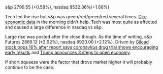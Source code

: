 s&p 2799.55 (+0.58%), nasdaq 8532.36%(+1.66%)

Tech led the rise but s&p was green/red/green/red several times. 
[Dire economic data](https://www.investing.com/news/stock-market-news/sp-pares-gains-but-rally-in-amazon-netflix-keeps-lid-on-losses-2142468) 
in the morning didn't help. Tech was most quite as affected and caused a large difference in nasdaq vs s&p.

Large rise was posted after the close though. As the time of writing, s&p Futures 2869.12 (+2.92%), nasdaq 8920.00 (+2.12%).
Driven by [Gilead stock pops 16% after report says coronavirus drug trial shows encouraging early results](https://www.cnbc.com/2020/04/16/gilead-stock-surges-after-report-says-coronavirus-drug-trial-shows-encouraging-early-results.html) and 
[Trump announces 3 steps to open economy](https://www.investing.com/news/stock-market-news/trump-to-release-flexible-guidelines-to-reopen-economy-white-house-officials-2142635).

If short squeeze were the factor that drove market higher it will probably continue to be the case.
